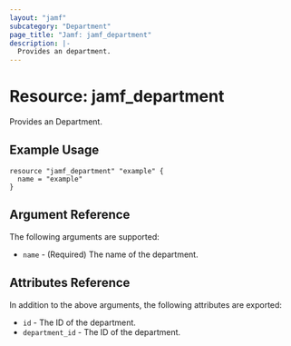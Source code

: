 ```yaml
---
layout: "jamf"
subcategory: "Department"
page_title: "Jamf: jamf_department"
description: |-
  Provides an department.
---
```


# Resource: jamf_department

Provides an Department.

## Example Usage

```hcl
resource "jamf_department" "example" {
  name = "example"
}
```

## Argument Reference

The following arguments are supported:

* `name` - (Required) The name of the department.

## Attributes Reference

In addition to the above arguments, the following attributes are exported:

* `id` - The ID of the department.
* `department_id` - The ID of the department.